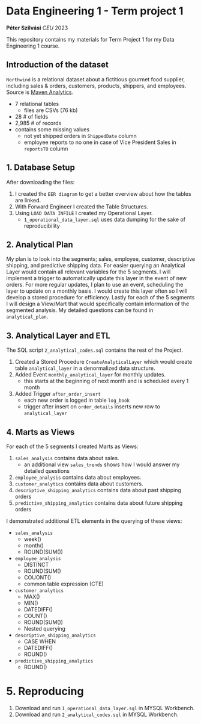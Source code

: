 # Data Engineering 1 - Term project 1

**Péter Szilvási**
*CEU*
2023

This repository contains my materials for Term Project 1 for my Data Engineering 1 course.
## Introduction of the dataset

`Northwind` is a relational dataset about a fictitious gourmet food supplier, including sales & orders, customers, products, shippers, and employees.
Source is [Maven Analytics](https://mavenanalytics.io/data-playground?search=Northwind).
 - 7 relational tables
     - files are CSVs (76 kb)
 - 28 # of fields 
 - 2,985 # of records
 - contains some missing values
     - not yet shipped orders in `ShippedDate` column
     - employee reports to no one in case of Vice President Sales in `reportsTO` column
        
## 1. Database Setup
After downloading the files:
  1. I created the `EER diagram` to get a better overview about how the tables are linked.
  2. With Forward Engineer I created the Table Structures.
  3. Using `LOAD DATA INFILE` I created my Operational Layer.
     - `1_operational_data_layer.sql` uses data dumping for the sake of reproducibility
       
## 2. Analytical Plan
My plan is to look into the segments; sales, employee, customer, descriptive shipping, and predictive shipping data.
For easier querying an Analytical Layer would contain all relevant variables for the 5 segments.
I will implement a trigger to automatically update this layer in the event of new orders.
For more regular updates, I plan to use an event, scheduling the layer to update on a monthly basis. I would create this layer often so I will develop a stored procedure for efficiency.
Lastly for each of the 5 segments I will design a View/Mart that would specifically contain information of the segmented analysis.
My detailed questions can be found in `analytical_plan`.

## 3. Analytical Layer and ETL
The SQL script `2_analytical_codes.sql` contains the rest of the Project.
1. Created a Stored Procedure `CreateAnalyticalLayer` which would create table `analytical_layer` in a denormalized data structure.
3. Added Event `monthly_analytical_layer` for monthly updates.
    - this starts at the beginning of next month and is scheduled every 1 month
4. Added Trigger `after_order_insert`
    - each new order is logged in table `log_book`
    - trigger after insert on `order_details` inserts new row to `analytical_layer`

## 4. Marts as Views
For each of the 5 segments I created Marts as Views:
1. `sales_analysis` contains data about sales.
      - an additional view `sales_trends` shows how I would answer my detailed questions
2. `employee_analysis` contains data about employees.
3. `customer_analytics` contains data about customers.
4. `descriptive_shipping_analytics` contains data about past shipping orders
5. `predictive_shipping_analytics` contains data about future shipping orders
   
I demonstrated additional ETL elements in the querying of these views:
- `sales_analysis`
   - week()
   - month()
   - ROUND(SUM())
- `employee_analysis`
   - DISTINCT
   - ROUND(SUM()
   - COUONT()
   - common table expression (CTE)
- `customer_analytics`
   - MAX()
   - MIN()
   - DATEDIFF()
   - COUNT()
   - ROUND(SUM())
   - Nested querying
- `descriptive_shipping_analytics`
   - CASE WHEN
   - DATEDIFF()
   - ROUND()
- `predictive_shipping_analytics`
   - ROUND()
 
# 5. Reproducing
1. Download and run `1_operational_data_layer.sql` in MYSQL Workbench.
2. Download and run `2_analytical_codes.sql` in MYSQL Workbench.
